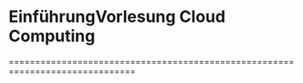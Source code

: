 EinführungVorlesung Cloud Computing
==============================================================================
==============================================================================